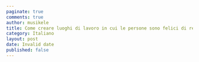 ```yaml
---
paginate: true
comments: true
author: musikele
title: Come creare luoghi di lavoro in cui le persone sono felici di recarsi
category: Italiano
layout: post
date: Invalid date
published: false
---
```

